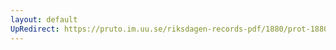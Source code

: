 ```yaml
---
layout: default
UpRedirect: https://pruto.im.uu.se/riksdagen-records-pdf/1880/prot-1880--ak--036/prot-1880--ak--036_035.pdf
---
```

